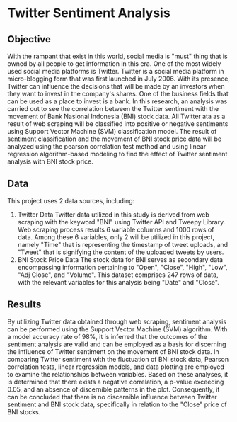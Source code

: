 # Twitter Sentiment Analysis
## Objective
With the rampant that exist in this world, social media is "must" thing that is owned by all people to get information in this era. One of the most widely used social media platforms is Twitter. Twitter is a social media platform in micro-blogging form that was first launched in July 2006. With its presence, Twitter can influence the decisions that will be made by an investors when they want to invest in the company's shares. One of the business fields that can be used as a place to invest is a bank. In this research, an analysis was carried out to see the correlation between the Twitter sentiment with the movement of Bank Nasional Indonesia (BNI) stock data. All Twitter ata as a result of web scraping will be classified into positive or negative sentiments using Support Vector Machine (SVM) classification model. The result of sentiment classification and the movement of BNI stock price data will be analyzed using the pearson correlation test method and using linear regression algorithm-based modeling to find the effect of Twitter sentiment analysis with BNI stock price. 

## Data
This project uses 2 data sources, including:
1. Twitter Data
Twitter data utilized in this study is derived from web scraping with the keyword "BNI" using Twitter API and Tweepy Library. Web scraping process results 6 variable columns and 1000 rows of data. Among these 6 variables, only 2 will be utilized in this project, namely "Time" that is representing the timestamp of tweet uploads, and "Tweet" that is signifying the content of the uploaded tweets by users.
2. BNI Stock Price Data
The stock data for BNI serves as secondary data encompassing information pertaining to "Open", "Close", "High", "Low", "Adj Close", and "Volume". This dataset comprises 247 rows of data, with the relevant variables for this analysis being "Date" and "Close".

## Results
By utilizing Twitter data obtained through web scraping, sentiment analysis can be performed using the Support Vector Machine (SVM) algorithm. With a model accuracy rate of 98%, it is inferred that the outcomes of the sentiment analysis are valid and can be employed as a basis for discerning the influence of Twitter sentiment on the movement of BNI stock data. In comparing Twitter sentiment with the fluctuation of BNI stock data, Pearson correlation tests, linear regression models, and data plotting are employed to examine the relationships between variables. Based on these analyses, it is determined that there exists a negative correlation, a p-value exceeding 0.05, and an absence of discernible patterns in the plot. Consequently, it can be concluded that there is no discernible influence between Twitter sentiment and BNI stock data, specifically in relation to the "Close" price of BNI stocks.
